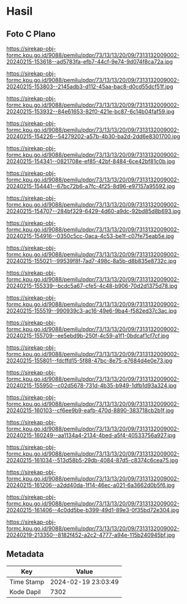 # Hasil

## Foto C Plano

https://sirekap-obj-formc.kpu.go.id/9088/pemilu/pdpr/73/13/13/20/09/7313132009002-20240215-153618--ad5783fa-efb7-44cf-9e74-9d074f8ca72a.jpg

https://sirekap-obj-formc.kpu.go.id/9088/pemilu/pdpr/73/13/13/20/09/7313132009002-20240215-153803--2145adb3-d112-45aa-bac8-d0cd55dcf51f.jpg

https://sirekap-obj-formc.kpu.go.id/9088/pemilu/pdpr/73/13/13/20/09/7313132009002-20240215-153932--84e61653-82f0-421e-bc87-6c14b04faf59.jpg

https://sirekap-obj-formc.kpu.go.id/9088/pemilu/pdpr/73/13/13/20/09/7313132009002-20240215-154226--54279202-a57b-4b30-ba2d-2dd6e8301700.jpg

https://sirekap-obj-formc.kpu.go.id/9088/pemilu/pdpr/73/13/13/20/09/7313132009002-20240215-154341--0821708e-ef85-42bf-8484-6ce42bf81c0b.jpg

https://sirekap-obj-formc.kpu.go.id/9088/pemilu/pdpr/73/13/13/20/09/7313132009002-20240215-154441--67bc72b6-a7fc-4f25-8d96-e97157a95592.jpg

https://sirekap-obj-formc.kpu.go.id/9088/pemilu/pdpr/73/13/13/20/09/7313132009002-20240215-154707--284bf329-6429-4d60-a9dc-92bd85d8b693.jpg

https://sirekap-obj-formc.kpu.go.id/9088/pemilu/pdpr/73/13/13/20/09/7313132009002-20240215-154916--0350c5cc-0aca-4c53-be1f-c07fe75eab5e.jpg

https://sirekap-obj-formc.kpu.go.id/9088/pemilu/pdpr/73/13/13/20/09/7313132009002-20240215-155021--99539f8f-7ad7-498c-8a5b-d8b835e8732c.jpg

https://sirekap-obj-formc.kpu.go.id/9088/pemilu/pdpr/73/13/13/20/09/7313132009002-20240215-155339--bcdc5a67-cfe5-4c48-b906-70d2d1375d78.jpg

https://sirekap-obj-formc.kpu.go.id/9088/pemilu/pdpr/73/13/13/20/09/7313132009002-20240215-155519--990939c3-ac16-49e6-9ba4-f582ed37c3ac.jpg

https://sirekap-obj-formc.kpu.go.id/9088/pemilu/pdpr/73/13/13/20/09/7313132009002-20240215-155709--ee5ebd9b-250f-4c59-a1f1-0bdcaf1cf7cf.jpg

https://sirekap-obj-formc.kpu.go.id/9088/pemilu/pdpr/73/13/13/20/09/7313132009002-20240215-155801--fdcffd15-5f88-47bc-8e75-e7684d4e0e73.jpg

https://sirekap-obj-formc.kpu.go.id/9088/pemilu/pdpr/73/13/13/20/09/7313132009002-20240215-155950--c02d5678-731d-4b35-b949-1dfb1d93a324.jpg

https://sirekap-obj-formc.kpu.go.id/9088/pemilu/pdpr/73/13/13/20/09/7313132009002-20240215-160103--cf6ee9b9-eafb-470d-8890-383718cb2b1f.jpg

https://sirekap-obj-formc.kpu.go.id/9088/pemilu/pdpr/73/13/13/20/09/7313132009002-20240215-160249--aa1134a4-2134-4bed-a5f4-40533756a927.jpg

https://sirekap-obj-formc.kpu.go.id/9088/pemilu/pdpr/73/13/13/20/09/7313132009002-20240215-161034--513d58b5-29db-4084-87d5-c8374c6cea75.jpg

https://sirekap-obj-formc.kpu.go.id/9088/pemilu/pdpr/73/13/13/20/09/7313132009002-20240215-161206--a2dd40da-1f14-46ec-a021-6a3662d0b5f6.jpg

https://sirekap-obj-formc.kpu.go.id/9088/pemilu/pdpr/73/13/13/20/09/7313132009002-20240215-161406--4c0dd5be-b399-49d1-89e3-0f35bd72e304.jpg

https://sirekap-obj-formc.kpu.go.id/9088/pemilu/pdpr/73/13/13/20/09/7313132009002-20240219-213350--8182f452-a2c2-4777-a94e-115b240945bf.jpg


## Metadata

| Key        | Value               |
| ---------- | ------------------- |
| Time Stamp | 2024-02-19 23:03:49 |
| Kode Dapil | 7302                |



